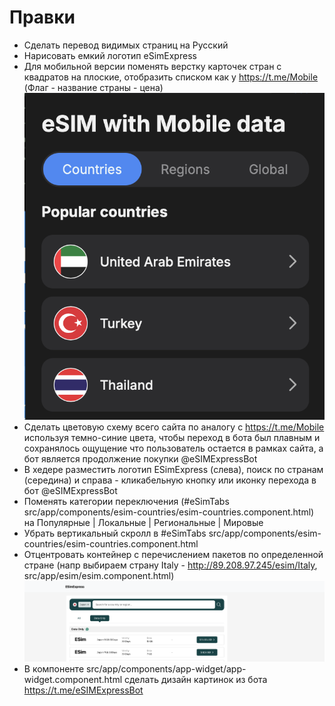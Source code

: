 # Правки 

- Сделать перевод видимых страниц на Русский 
- Нарисовать емкий логотип eSimExpress
- Для мобильной версии поменять верстку карточек стран с квадратов на плоские, отобразить списком как у https://t.me/Mobile (Флаг - название страны - цена)
![alt text](image-1.png)
- Сделать цветовую схему всего сайта по аналогу с https://t.me/Mobile используя темно-синие цвета, чтобы переход в бота был плавным и сохранялось ощущение что пользователь остается в рамках сайта, а бот является продолжение покупки @eSIMExpressBot 
- В хедере разместить логотип ESimExpress (слева), поиск по странам (середина) и справа - кликабельную кнопку или иконку перехода в бот @eSIMExpressBot
- Поменять категории переключения (#eSimTabs src/app/components/esim-countries/esim-countries.component.html) на Популярные | Локальные | Региональные | Мировые
- Убрать вертикальный скролл в #eSimTabs src/app/components/esim-countries/esim-countries.component.html
- Отцентровать контейнер с перечислением пакетов по определенной стране (напр выбираем страну Italy - http://89.208.97.245/esim/Italy, src/app/esim/esim.component.html) 
![alt text](image.png)
- В компоненте src/app/components/app-widget/app-widget.component.html сделать дизайн картинок из бота https://t.me/eSIMExpressBot

